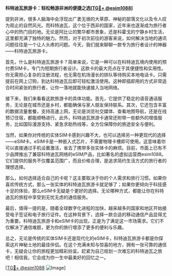 **科特迪瓦旅游卡：轻松畅游非洲的便捷之选[[TG💪+ @esim1088](https://t.me/s/esim1088)]**

提到非洲，很多人脑海中会浮现出广袤无垠的大草原、神秘的部落文化以及令人叹为观止的自然风光。而科特迪瓦，这个位于西非的国家，近年来也逐渐成为旅行者心中的热门目的地。无论是阿比让的繁华都市景象，还是科霍戈的宁静乡村生活，这里都充满了独特的魅力。然而，对于初次前往的游客来说，如何解决当地的通讯问题往往是一个让人头疼的问题。今天，我们就来聊聊一款专为旅行者设计的神器——科特迪瓦旅游卡。

首先，什么是科特迪瓦旅游卡？简单来说，它是一种可以在科特迪瓦境内使用的预付费SIM卡，专门为短期旅行者设计。这款卡的最大亮点在于其便捷性和实用性。你无需担心复杂的注册流程，也无需在机场漫长的排队等待购买本地电话卡。只需提前在网上订购，到达科特迪瓦后即可轻松激活使用。这种即插即用的方式非常适合时间紧张的旅行者，让你一落地就能快速接入当地网络。

接下来，我们来看看这款旅游卡的具体功能。首先，它提供了稳定的语音通话服务，无论是在城市还是乡村，都能确保与家人朋友保持联系。其次，它还包含丰富的数据流量套餐，支持高速上网，无论是浏览社交媒体、查看地图导航，还是在线预订住宿，都能顺畅进行。此外，科特迪瓦旅游卡通常还附带一些额外的增值服务，比如国际漫游支持、紧急求助热线等，全方位保障你的旅途安全与便利。

当然，如果你对传统的实体SIM卡感到兴趣不大，也可以选择另一种更现代的选择——eSIM卡。eSIM卡是一种嵌入式芯片，不需要物理卡槽即可使用。这意味着你可以直接通过手机设置激活，省去了携带多张实体卡的麻烦。目前，市面上已有不少品牌推出了兼容科特迪瓦网络的eSIM产品，比如著名的虚拟运营商esim1088。它们提供的服务不仅覆盖范围广，而且价格合理，是追求简约生活方式的旅行者的理想选择。

那么，如何选择适合自己的卡呢？这主要取决于你的个人需求和旅行习惯。如果你喜欢传统方式，那么一张实体的科特迪瓦旅游卡就足够了；如果你更倾向于科技感十足的体验，那么eSIM卡无疑是个更好的选择。无论哪种方式，都能让你在科特迪瓦的旅程中享受到无忧无虑的通信服务。

最后，值得一提的是，随着全球数字化进程的加快，越来越多的国家和地区开始接受电子签证和电子旅行证件。在这种背景下，选择一款合适的移动通信产品显得尤为重要。科特迪瓦旅游卡和eSIM卡的出现，正是为了满足这一市场需求。它们不仅解决了通信难题，更为你的旅行增添了更多的便利与乐趣。

总之，无论是传统的实体SIM卡还是现代化的eSIM卡，科特迪瓦旅游卡都是你探索这片神秘土地的最佳伴侣。在这个充满未知与惊喜的地方，拥有一张可靠的通信卡，无疑会让你的旅程更加精彩纷呈。赶紧为自己规划一次难忘的科特迪瓦之旅吧！相信我，它会成为你一生中最美好的回忆之一。

[[TG💪+ @esim1088](https://t.me/s/esim1088) ![Image](https://i.postimg.cc/4NQfJmqS/Snipaste-2025-05-13-00-14-12.png)]